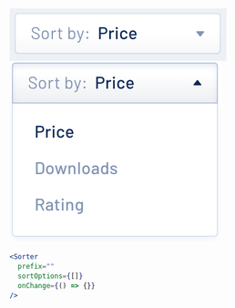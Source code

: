 <div class="examples">
  <div class="example">
    <a href="public/images/components/Sorter/1.png">
      <img src="public/images/components/Sorter/1.png" alt="Sorter 1" />
    </a>
  </div>
  <div class="example">
    <a href="public/images/components/Sorter/2.png">
      <img src="public/images/components/Sorter/2.png" alt="Sorter 2" />
    </a>
  </div>
</div>

```jsx
<Sorter
  prefix=""
  sortOptions={[]}
  onChange={() => {}}
/>
```
